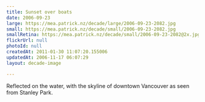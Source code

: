 ```yaml
---
title: Sunset over boats
date: 2006-09-23
large: https://mea.patrick.nz/decade/large/2006-09-23-2082.jpg
small: https://mea.patrick.nz/decade/small/2006-09-23-2082.jpg
smallRetina: https://mea.patrick.nz/decade/small/2006-09-23-2082@2x.jpg
flickrUrl: null
photoId: null
createdAt: 2011-01-30 11:07:20.155006
updatedAt: 2006-11-17 06:07:29
layout: decade-image

---
```

Reflected on the water, with the skyline of downtown Vancouver as seen from Stanley Park.
